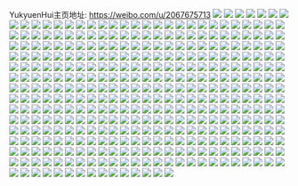 YukyuenHui主页地址: https://weibo.com/u/2067675713 
![](https://wx4.sinaimg.cn/mw2000/7b3e3a41ly1h9e50m1swaj20wi1ycx0q.jpg) 
![](https://wx4.sinaimg.cn/mw2000/7b3e3a41ly1h9b4nw7ch1j21ny2807wi.jpg) 
![](https://wx4.sinaimg.cn/mw2000/7b3e3a41ly1h9b4nxzf99j21nz280u0x.jpg) 
![](https://wx4.sinaimg.cn/mw2000/7b3e3a41ly1h9b4nzv93jj21nz2801ky.jpg) 
![](https://wx4.sinaimg.cn/mw2000/7b3e3a41ly1h1sze8fcugj23402c0hdt.jpg) 
![](https://wx4.sinaimg.cn/mw2000/7b3e3a41ly1h1szea0khpj20u013fn91.jpg) 
![](https://wx4.sinaimg.cn/mw2000/7b3e3a41ly1gzpywyu925j21401e0qd2.jpg) 
![](https://wx4.sinaimg.cn/mw2000/7b3e3a41ly1gydl4um39wj22c0340qv7.jpg) 
![](https://wx4.sinaimg.cn/mw2000/7b3e3a41ly1gydl5fu497j22c03404qq.jpg) 
![](https://wx4.sinaimg.cn/mw2000/7b3e3a41ly1gxixw70wzuj21hn1l8hdt.jpg) 
![](https://wx4.sinaimg.cn/mw2000/7b3e3a41ly1gxixnjit8jj21hn1zk4qq.jpg) 
![](https://wx4.sinaimg.cn/mw2000/7b3e3a41ly1gxixnoxs6hj21hn216x6p.jpg) 
![](https://wx4.sinaimg.cn/mw2000/7b3e3a41ly1gw9cld3toyj21bp1zke81.jpg) 
![](https://wx4.sinaimg.cn/mw2000/002fVKUhly1gv5upk0czgj60wi0zwgza02.jpg) 
![](https://wx4.sinaimg.cn/mw2000/002fVKUhly1gv5upkwn7aj60wh0wz7ic02.jpg) 
![](https://wx4.sinaimg.cn/mw2000/002fVKUhly1gutr9y1aogj62c0340b2b02.jpg) 
![](https://wx4.sinaimg.cn/mw2000/002fVKUhly1gutr611py7j61hn1zkqv502.jpg) 
![](https://wx4.sinaimg.cn/mw2000/002fVKUhly1gutr6tavg6j62c0340qv502.jpg) 
![](https://wx4.sinaimg.cn/mw2000/002fVKUhly1gutr6uk0f5j61h91zkhdq02.jpg) 
![](https://wx4.sinaimg.cn/mw2000/002fVKUhly1gutra177qbj62c03404qr02.jpg) 
![](https://wx4.sinaimg.cn/mw2000/002fVKUhly1gutrcc1cruj61hn20ox6p02.jpg) 
![](https://wx4.sinaimg.cn/mw2000/7b3e3a41ly1gsnratamkpj22c03401l0.jpg) 
![](https://wx4.sinaimg.cn/mw2000/7b3e3a41ly1gsnrav43osj21hn1zku0x.jpg) 
![](https://wx4.sinaimg.cn/mw2000/7b3e3a41ly1gsnrax3pp5j21hn1zkx6p.jpg) 
![](https://wx4.sinaimg.cn/mw2000/7b3e3a41ly1gsnrayu29wj22c0340kjm.jpg) 
![](https://wx4.sinaimg.cn/mw2000/7b3e3a41ly1gpxyu6pmuaj20mi0u0dy1.jpg) 
![](https://wx4.sinaimg.cn/mw2000/7b3e3a41ly1gpxyj4awgfj22c0340npe.jpg) 
![](https://wx4.sinaimg.cn/mw2000/7b3e3a41ly1gpxyj03azyj21hn1zy7wi.jpg) 
![](https://wx4.sinaimg.cn/mw2000/7b3e3a41ly1gpxyj32opjj21hn1zk7wl.jpg) 
![](https://wx4.sinaimg.cn/mw2000/7b3e3a41ly1gpxykhjfaxj20mi0u0e81.jpg) 
![](https://wx4.sinaimg.cn/mw2000/7b3e3a41ly1gpxyj81dfzj22c0340kjm.jpg) 
![](https://wx4.sinaimg.cn/mw2000/7b3e3a41ly1gny9wu34qjj21hn1zkkjp.jpg) 
![](https://wx4.sinaimg.cn/mw2000/7b3e3a41ly1gny9wng5hij21hm1vv1ky.jpg) 
![](https://wx4.sinaimg.cn/mw2000/7b3e3a41ly1gny9wo8zuyj21hn1zk4qp.jpg) 
![](https://wx4.sinaimg.cn/mw2000/7b3e3a41ly1gny9wrfjzoj21hn1vnu10.jpg) 
![](https://wx4.sinaimg.cn/mw2000/7b3e3a41ly1gnya29cwyjj21hn1zk4qt.jpg) 
![](https://wx4.sinaimg.cn/mw2000/7b3e3a41ly1gny9ww9g0bj22c0340e81.jpg) 
![](https://wx4.sinaimg.cn/mw2000/7b3e3a41ly1gny9xhaxc0j21401e047d.jpg) 
![](https://wx4.sinaimg.cn/mw2000/7b3e3a41ly1gny9wpgcbfj22c0340hdt.jpg) 
![](https://wx4.sinaimg.cn/mw2000/7b3e3a41ly1gnya2ijosuj21hn1zknpf.jpg) 
![](https://wx4.sinaimg.cn/mw2000/7b3e3a41ly1gml8lv6vbaj22zh4h04qu.jpg) 
![](https://wx4.sinaimg.cn/mw2000/7b3e3a41ly1gml8lm27njj233k4n4b2c.jpg) 
![](https://wx4.sinaimg.cn/mw2000/7b3e3a41ly1gml8lrylr3j24n433kx6t.jpg) 
![](https://wx4.sinaimg.cn/mw2000/7b3e3a41ly1gml8lpnvb1j247c303npf.jpg) 
![](https://wx4.sinaimg.cn/mw2000/7b3e3a41ly1gml8lj4mn0j23rr2du7wk.jpg) 
![](https://wx4.sinaimg.cn/mw2000/7b3e3a41ly1gml8lnv5qgj233k4n4nph.jpg) 
![](https://wx4.sinaimg.cn/mw2000/7b3e3a41ly1glicojjj1hj20u0140134.jpg) 
![](https://wx4.sinaimg.cn/mw2000/7b3e3a41ly1glbiajx237j21o02you0x.jpg) 
![](https://wx4.sinaimg.cn/mw2000/7b3e3a41ly1gj7vx19s9hj22c03404qp.jpg) 
![](https://wx4.sinaimg.cn/mw2000/7b3e3a41ly1gchzluhj6oj20u011i13q.jpg) 
![](https://wx4.sinaimg.cn/mw2000/7b3e3a41ly1gat3fut2n3j22c03401ky.jpg) 
![](https://wx4.sinaimg.cn/mw2000/7b3e3a41ly1ga5sbnbtttj23402c0u0x.jpg) 
![](https://wx4.sinaimg.cn/mw2000/7b3e3a41gy1g94k9rmf1qj22c0340qv7.jpg) 
![](https://wx4.sinaimg.cn/mw2000/7b3e3a41gy1g94ka1yo55j21hs1zku0z.jpg) 
![](https://wx4.sinaimg.cn/mw2000/7b3e3a41gy1g94k88zhsuj22c0340kjl.jpg) 
![](https://wx4.sinaimg.cn/mw2000/7b3e3a41gy1g94kgnh8g1j20v90v94af.jpg) 
![](https://wx4.sinaimg.cn/mw2000/7b3e3a41gy1g94kcj8ouij22c03407wk.jpg) 
![](https://wx4.sinaimg.cn/mw2000/7b3e3a41gy1g94kawbkxnj22c0340b29.jpg) 
![](https://wx4.sinaimg.cn/mw2000/7b3e3a41gy1g94kbw18ewj22c03407wk.jpg) 
![](https://wx4.sinaimg.cn/mw2000/7b3e3a41gy1g94khswnhej22c03401kz.jpg) 
![](https://wx4.sinaimg.cn/mw2000/7b3e3a41gy1g94kcvbmu0j22c0340b2b.jpg) 
![](https://wx4.sinaimg.cn/mw2000/7b3e3a41gy1g94ki7t0jvj21hs1zkb29.jpg) 
![](https://wx4.sinaimg.cn/mw2000/7b3e3a41gy1g94kb6tggij22c0340e81.jpg) 
![](https://wx4.sinaimg.cn/mw2000/7b3e3a41gy1g8n3bsfq0oj22c03407wl.jpg) 
![](https://wx4.sinaimg.cn/mw2000/7b3e3a41gy1g8n3bxedswj22c0340hdv.jpg) 
![](https://wx4.sinaimg.cn/mw2000/7b3e3a41gy1g8n3c4acaaj22c0340e83.jpg) 
![](https://wx4.sinaimg.cn/mw2000/7b3e3a41gy1g8n3c8r5r8j22c0340npd.jpg) 
![](https://wx4.sinaimg.cn/mw2000/7b3e3a41gy1g8ij5hlon9j23402c0npd.jpg) 
![](https://wx4.sinaimg.cn/mw2000/7b3e3a41gy1g8ij5alvbcj22c0340qv6.jpg) 
![](https://wx4.sinaimg.cn/mw2000/7b3e3a41gy1g8ij5lnaowj23402c0npe.jpg) 
![](https://wx4.sinaimg.cn/mw2000/7b3e3a41gy1g8ij5obzxjj22c02c0u0x.jpg) 
![](https://wx4.sinaimg.cn/mw2000/7b3e3a41gy1g8ij5f9ouoj21hs1zku0y.jpg) 
![](https://wx4.sinaimg.cn/mw2000/7b3e3a41gy1g8ij5pi27jj20qo0k8q4g.jpg) 
![](https://wx4.sinaimg.cn/mw2000/7b3e3a41gy1g8dr7p0ovcj23402c07wh.jpg) 
![](https://wx4.sinaimg.cn/mw2000/7b3e3a41gy1g8drag1wnij21hs1zke83.jpg) 
![](https://wx4.sinaimg.cn/mw2000/7b3e3a41gy1g8dr7mfnppj22fe2c0b29.jpg) 
![](https://wx4.sinaimg.cn/mw2000/7b3e3a41gy1g8dr7gbqlkj21ho1pxqv9.jpg) 
![](https://wx4.sinaimg.cn/mw2000/7b3e3a41gy1g8dr71hudjj21fv1zkhdv.jpg) 
![](https://wx4.sinaimg.cn/mw2000/7b3e3a41gy1g8dr7s3dwfj22c03407s1.jpg) 
![](https://wx4.sinaimg.cn/mw2000/7b3e3a41gy1g8dr9flkolj21zk1hohdy.jpg) 
![](https://wx4.sinaimg.cn/mw2000/7b3e3a41gy1g8dravedjoj23402c0npe.jpg) 
![](https://wx4.sinaimg.cn/mw2000/7b3e3a41ly1g7uokskwcmj22c0340e81.jpg) 
![](https://wx4.sinaimg.cn/mw2000/7b3e3a41ly1g7rjhd8yezj22c0340e5p.jpg) 
![](https://wx4.sinaimg.cn/mw2000/7b3e3a41ly1g7p2yoym60j21ho1zp4qq.jpg) 
![](https://wx4.sinaimg.cn/mw2000/7b3e3a41ly1g7p2yk9548j22c0340kjl.jpg) 
![](https://wx4.sinaimg.cn/mw2000/7b3e3a41ly1g7kojellhmj21ho1zkhdw.jpg) 
![](https://wx4.sinaimg.cn/mw2000/7b3e3a41ly1g7kohp2dlbj21401e0an6.jpg) 
![](https://wx4.sinaimg.cn/mw2000/7b3e3a41ly1g7koi7x1o5j21ho1zkx6s.jpg) 
![](https://wx4.sinaimg.cn/mw2000/7b3e3a41ly1g7koid8d1zj21ho1zku0z.jpg) 
![](https://wx4.sinaimg.cn/mw2000/7b3e3a41ly1g7kohu0kn0j21hs1ts4qr.jpg) 
![](https://wx4.sinaimg.cn/mw2000/7b3e3a41ly1g7koiiolfvj21ho21kqv7.jpg) 
![](https://wx4.sinaimg.cn/mw2000/7b3e3a41ly1g7kojlgreij23402c01ky.jpg) 
![](https://wx4.sinaimg.cn/mw2000/7b3e3a41ly1g7kojhl5g9j21hj1zk4qp.jpg) 
![](https://wx4.sinaimg.cn/mw2000/7b3e3a41ly1g7kojps0axj22c0340hdt.jpg) 
![](https://wx4.sinaimg.cn/mw2000/7b3e3a41ly1g74sdzazdjj21ho1zkqv7.jpg) 
![](https://wx4.sinaimg.cn/mw2000/7b3e3a41ly1g74sf5pbv2j21ho1zkb2c.jpg) 
![](https://wx4.sinaimg.cn/mw2000/7b3e3a41ly1g74sf81ap4j21hn1u4k73.jpg) 
![](https://wx4.sinaimg.cn/mw2000/7b3e3a41ly1g74sd79i2yj21401e0wju.jpg) 
![](https://wx4.sinaimg.cn/mw2000/7b3e3a41ly1g71b8b42ihj20u0140npd.jpg) 
![](https://wx4.sinaimg.cn/mw2000/7b3e3a41ly1g71b5s3q1dj21401e0twz.jpg) 
![](https://wx4.sinaimg.cn/mw2000/7b3e3a41ly1g71b5qd1ehj21he1zku0x.jpg) 
![](https://wx4.sinaimg.cn/mw2000/7b3e3a41ly1g71b70i47hj20v90v9k4x.jpg) 
![](https://wx4.sinaimg.cn/mw2000/7b3e3a41ly1g6yw35ub4fj22c0340hdt.jpg) 
![](https://wx4.sinaimg.cn/mw2000/7b3e3a41ly1g6yw42zw94j22c02c0e82.jpg) 
![](https://wx4.sinaimg.cn/mw2000/7b3e3a41ly1g6yw3tfeu4j21zk1ho7wm.jpg) 
![](https://wx4.sinaimg.cn/mw2000/7b3e3a41ly1g6yw4j3cndj22c0340kjl.jpg) 
![](https://wx4.sinaimg.cn/mw2000/7b3e3a41ly1g6yw49b2v5j22c0340e81.jpg) 
![](https://wx4.sinaimg.cn/mw2000/7b3e3a41ly1g6yw4dmh5cj21zk1ez1kx.jpg) 
![](https://wx4.sinaimg.cn/mw2000/7b3e3a41ly1g68lt0zsfxj21cc1tenpf.jpg) 
![](https://wx4.sinaimg.cn/mw2000/7b3e3a41ly1g66yo8euwvj21cc1sm7s0.jpg) 
![](https://wx4.sinaimg.cn/mw2000/7b3e3a41ly1g66yo3grdmj22c03401kx.jpg) 
![](https://wx4.sinaimg.cn/mw2000/7b3e3a41ly1g66yoainouj21401dz15j.jpg) 
![](https://wx4.sinaimg.cn/mw2000/7b3e3a41ly1g5m2m7x7tnj22c03404qp.jpg) 
![](https://wx4.sinaimg.cn/mw2000/7b3e3a41ly1g5m2me16roj22c0340npd.jpg) 
![](https://wx4.sinaimg.cn/mw2000/7b3e3a41ly1g54s8eo6ifj22c0340b29.jpg) 
![](https://wx4.sinaimg.cn/mw2000/7b3e3a41ly1g54s7totvgj21401dye5j.jpg) 
![](https://wx4.sinaimg.cn/mw2000/7b3e3a41ly1g54s85axb1j21cc1sge84.jpg) 
![](https://wx4.sinaimg.cn/mw2000/7b3e3a41ly1g54s89hrotj21cc1oeb29.jpg) 
![](https://wx4.sinaimg.cn/mw2000/7b3e3a41ly1g54s8kxg4fj22c02hehdt.jpg) 
![](https://wx4.sinaimg.cn/mw2000/7b3e3a41ly1g54s99dazaj21cc1cce81.jpg) 
![](https://wx4.sinaimg.cn/mw2000/7b3e3a41ly1g4mpoggyauj229k340kjm.jpg) 
![](https://wx4.sinaimg.cn/mw2000/7b3e3a41ly1g4mpoptiwgj23402bxkjn.jpg) 
![](https://wx4.sinaimg.cn/mw2000/7b3e3a41ly1g4mpotjs7ej21uo11c7wh.jpg) 
![](https://wx4.sinaimg.cn/mw2000/7b3e3a41ly1g4mppmd6gsj21401e0qmr.jpg) 
![](https://wx4.sinaimg.cn/mw2000/7b3e3a41ly1g4mpo95k0qj22c0340u0y.jpg) 
![](https://wx4.sinaimg.cn/mw2000/7b3e3a41ly1g4mppbcg6ij22bg2wb4qq.jpg) 
![](https://wx4.sinaimg.cn/mw2000/7b3e3a41ly1g4mppj5bxkj22c02x07wj.jpg) 
![](https://wx4.sinaimg.cn/mw2000/7b3e3a41ly1g4mpp48i6gj22c0340e82.jpg) 
![](https://wx4.sinaimg.cn/mw2000/7b3e3a41ly1g4mpre8bopj21cc1sgb2b.jpg) 
![](https://wx4.sinaimg.cn/mw2000/7b3e3a41ly1g3gsgxnxemj22c03407wj.jpg) 
![](https://wx4.sinaimg.cn/mw2000/7b3e3a41ly1g3gsdnwlt0j22c03401l0.jpg) 
![](https://wx4.sinaimg.cn/mw2000/7b3e3a41ly1g3gsdblos8j22ax340u0y.jpg) 
![](https://wx4.sinaimg.cn/mw2000/7b3e3a41ly1g3gsdyqc6tj229h340e82.jpg) 
![](https://wx4.sinaimg.cn/mw2000/7b3e3a41ly1g3gsdqivhoj21401e0k5n.jpg) 
![](https://wx4.sinaimg.cn/mw2000/7b3e3a41ly1g3gsdp75oxj20u0140dl1.jpg) 
![](https://wx4.sinaimg.cn/mw2000/7b3e3a41ly1g3gsdv9z22j22c0340kjn.jpg) 
![](https://wx4.sinaimg.cn/mw2000/7b3e3a41ly1g3gse4ttbej20ku336qfi.jpg) 
![](https://wx4.sinaimg.cn/mw2000/7b3e3a41ly1g3gse3eg5aj22c03401kz.jpg) 
![](https://wx4.sinaimg.cn/mw2000/7b3e3a41ly1g328jvzaaoj22c0340hdt.jpg) 
![](https://wx4.sinaimg.cn/mw2000/7b3e3a41ly1g2qopq8dfxj22c0340npd.jpg) 
![](https://wx4.sinaimg.cn/mw2000/7b3e3a41ly1g2mk3ec3qbj20u011d417.jpg) 
![](https://wx4.sinaimg.cn/mw2000/7b3e3a41ly1g2mk3jrac9j20u011h4dd.jpg) 
![](https://wx4.sinaimg.cn/mw2000/7b3e3a41ly1g2mk3d2xvvj21cg1sgb2b.jpg) 
![](https://wx4.sinaimg.cn/mw2000/7b3e3a41ly1g2mk3hu7p8j21cc1oe1kx.jpg) 
![](https://wx4.sinaimg.cn/mw2000/7b3e3a41ly1g2mk3oop3yj22c0340qv5.jpg) 
![](https://wx4.sinaimg.cn/mw2000/7b3e3a41ly1g2mk4ev367j22c02x07wi.jpg) 
![](https://wx4.sinaimg.cn/mw2000/7b3e3a41ly1g243fhmclkj22c03407wv.jpg) 
![](https://wx4.sinaimg.cn/mw2000/7b3e3a41ly1g243er71rzj22c0340hdu.jpg) 
![](https://wx4.sinaimg.cn/mw2000/7b3e3a41ly1g243eb2okxj22c02c07wq.jpg) 
![](https://wx4.sinaimg.cn/mw2000/7b3e3a41ly1g243fsqt70j21cc1sgx6r.jpg) 
![](https://wx4.sinaimg.cn/mw2000/7b3e3a41ly1g243g52cnej21cc1kthdx.jpg) 
![](https://wx4.sinaimg.cn/mw2000/7b3e3a41ly1g243ekvkwzj21cg1sg1l0.jpg) 
![](https://wx4.sinaimg.cn/mw2000/7b3e3a41ly1g1711a5bocj22c0340e81.jpg) 
![](https://wx4.sinaimg.cn/mw2000/7b3e3a41ly1g1710vumplj22c0340b29.jpg) 
![](https://wx4.sinaimg.cn/mw2000/7b3e3a41ly1g15szysvi1j21cc1sgb2a.jpg) 
![](https://wx4.sinaimg.cn/mw2000/7b3e3a41ly1g15szskq20j20sg122e2t.jpg) 
![](https://wx4.sinaimg.cn/mw2000/7b3e3a41ly1g132qe4dodj22c03401c5.jpg) 
![](https://wx4.sinaimg.cn/mw2000/7b3e3a41ly1g0qwuwerd2j21cc1sgx6r.jpg) 
![](https://wx4.sinaimg.cn/mw2000/7b3e3a41ly1g0qwuxycnhj22c0340wsy.jpg) 
![](https://wx4.sinaimg.cn/mw2000/7b3e3a41ly1g0qwv1mit6j21cc1sghdw.jpg) 
![](https://wx4.sinaimg.cn/mw2000/7b3e3a41ly1g0qwv2ptbhj20u0100kaf.jpg) 
![](https://wx4.sinaimg.cn/mw2000/7b3e3a41ly1g0qwust6s3j20u0102qap.jpg) 
![](https://wx4.sinaimg.cn/mw2000/7b3e3a41ly1g0qwv7cyzvj21cc1j7nln.jpg) 
![](https://wx4.sinaimg.cn/mw2000/7b3e3a41ly1g0qwv8ik50j22c0340x4h.jpg) 
![](https://wx4.sinaimg.cn/mw2000/7b3e3a41ly1g0qwy6u582j21cc1sge84.jpg) 
![](https://wx4.sinaimg.cn/mw2000/7b3e3a41ly1g0qwvhgsklj22c0340ka5.jpg) 
![](https://wx4.sinaimg.cn/mw2000/7b3e3a41ly1g0n1xga81yj22c0340x6p.jpg) 
![](https://wx4.sinaimg.cn/mw2000/7b3e3a41ly1g0n1xtatg8j22c02x01ky.jpg) 
![](https://wx4.sinaimg.cn/mw2000/7b3e3a41ly1g0n1xdk9rxj22c03404qp.jpg) 
![](https://wx4.sinaimg.cn/mw2000/7b3e3a41ly1g0n1xitzaxj21cc1sgkjm.jpg) 
![](https://wx4.sinaimg.cn/mw2000/7b3e3a41ly1g0c7ut37mrj21cc1sg1l1.jpg) 
![](https://wx4.sinaimg.cn/mw2000/7b3e3a41ly1fzsheiq3a1j23402c04qr.jpg) 
![](https://wx4.sinaimg.cn/mw2000/7b3e3a41gy1fzsb8ro0ekj21hv1hv7ji.jpg) 
![](https://wx4.sinaimg.cn/mw2000/7b3e3a41gy1fzsb8uj5cej21sg1sg4br.jpg) 
![](https://wx4.sinaimg.cn/mw2000/7b3e3a41ly1fzodpminyjj20u00wyn4l.jpg) 
![](https://wx4.sinaimg.cn/mw2000/7b3e3a41ly1fzodq9t4yhj21cc1sg4qt.jpg) 
![](https://wx4.sinaimg.cn/mw2000/7b3e3a41ly1fzodse48hyj21cc1si4qs.jpg) 
![](https://wx4.sinaimg.cn/mw2000/7b3e3a41ly1fzodstwehaj22c03407wj.jpg) 
![](https://wx4.sinaimg.cn/mw2000/7b3e3a41ly1fzodsvtdlcj21cc1ofhdu.jpg) 
![](https://wx4.sinaimg.cn/mw2000/7b3e3a41ly1fzmlg088h3j21cf1sg4qp.jpg) 
![](https://wx4.sinaimg.cn/mw2000/7b3e3a41ly1fzmlfynvv5j21cf1sgx6r.jpg) 
![](https://wx4.sinaimg.cn/mw2000/7b3e3a41ly1fzk0og16crj20zk1bfqv5.jpg) 
![](https://wx4.sinaimg.cn/mw2000/7b3e3a41ly1fzk0o9svwfj20zk1bfqv5.jpg) 
![](https://wx4.sinaimg.cn/mw2000/7b3e3a41ly1fylfhvadt2j21cc1sgnpg.jpg) 
![](https://wx4.sinaimg.cn/mw2000/7b3e3a41ly1fylfhdc425j22c03401ky.jpg) 
![](https://wx4.sinaimg.cn/mw2000/7b3e3a41ly1fylfhgruprj21cc1sokjo.jpg) 
![](https://wx4.sinaimg.cn/mw2000/7b3e3a41ly1fylfhlkgsij22c03407wi.jpg) 
![](https://wx4.sinaimg.cn/mw2000/7b3e3a41ly1fylfhazzynj21cc1t2b2c.jpg) 
![](https://wx4.sinaimg.cn/mw2000/7b3e3a41ly1fylfhnrzyqj20yi0yfu0x.jpg) 
![](https://wx4.sinaimg.cn/mw2000/7b3e3a41gy1fyh0ax8wjtj22c0340kjo.jpg) 
![](https://wx4.sinaimg.cn/mw2000/7b3e3a41gy1fyh0b3mzdlj22c0340kjm.jpg) 
![](https://wx4.sinaimg.cn/mw2000/7b3e3a41gy1fyh0bck9ugj22c0340e83.jpg) 
![](https://wx4.sinaimg.cn/mw2000/7b3e3a41gy1fyh0a2b15yj22c03404qs.jpg) 
![](https://wx4.sinaimg.cn/mw2000/7b3e3a41gy1fygux4uqphj20yi0yeu0x.jpg) 
![](https://wx4.sinaimg.cn/mw2000/7b3e3a41gy1fygux8yoahj20yi0y9b29.jpg) 
![](https://wx4.sinaimg.cn/mw2000/7b3e3a41gy1fyguxah6m0j22c0340e81.jpg) 
![](https://wx4.sinaimg.cn/mw2000/7b3e3a41gy1fygux820tnj21cc1sghdx.jpg) 
![](https://wx4.sinaimg.cn/mw2000/7b3e3a41gy1fyd2csx6n7j21cc1oeqoh.jpg) 
![](https://wx4.sinaimg.cn/mw2000/7b3e3a41gy1fyd2dgxgkaj21cc1of7n2.jpg) 
![](https://wx4.sinaimg.cn/mw2000/7b3e3a41gy1fyccr6xwbjj22c0340qvf.jpg) 
![](https://wx4.sinaimg.cn/mw2000/7b3e3a41ly1fy7qh9wcjqj21o027vhdu.jpg) 
![](https://wx4.sinaimg.cn/mw2000/7b3e3a41ly1fy11lvzkbhj21cc1sgu0z.jpg) 
![](https://wx4.sinaimg.cn/mw2000/7b3e3a41ly1fy11mbxlttj21cc1oe7wh.jpg) 
![](https://wx4.sinaimg.cn/mw2000/7b3e3a41ly1fy11lz8ybvj21cc1sgu0z.jpg) 
![](https://wx4.sinaimg.cn/mw2000/7b3e3a41ly1fy11m28u8hj22c03401kz.jpg) 
![](https://wx4.sinaimg.cn/mw2000/7b3e3a41ly1fy11ug5ysbj21sg1cc4qs.jpg) 
![](https://wx4.sinaimg.cn/mw2000/7b3e3a41ly1fy11m7ycp2j21cc1sgu10.jpg) 
![](https://wx4.sinaimg.cn/mw2000/7b3e3a41ly1fy11wjoxjrj21cc1sgu10.jpg) 
![](https://wx4.sinaimg.cn/mw2000/7b3e3a41ly1fy11z9i3eqj22c03407wh.jpg) 
![](https://wx4.sinaimg.cn/mw2000/7b3e3a41ly1fy11px26zfj22c03401ky.jpg) 
![](https://wx4.sinaimg.cn/mw2000/7b3e3a41ly1fxume8r8eoj23402c0qv6.jpg) 
![](https://wx4.sinaimg.cn/mw2000/7b3e3a41ly1fxume4ks3oj22a52x47wp.jpg) 
![](https://wx4.sinaimg.cn/mw2000/7b3e3a41ly1fxumeaqrc9j20u00wttg7.jpg) 
![](https://wx4.sinaimg.cn/mw2000/7b3e3a41ly1fxumdueo1yj21cc1shu0z.jpg) 
![](https://wx4.sinaimg.cn/mw2000/7b3e3a41ly1fxumdykipcj21cc1t1qv7.jpg) 
![](https://wx4.sinaimg.cn/mw2000/7b3e3a41ly1fxumeceg6qj20u00wuwli.jpg) 
![](https://wx4.sinaimg.cn/mw2000/7b3e3a41ly1fxlfgna1r3j22c02c0hdt.jpg) 
![](https://wx4.sinaimg.cn/mw2000/7b3e3a41ly1fxlfgi6x9vj216o1kw1kz.jpg) 
![](https://wx4.sinaimg.cn/mw2000/7b3e3a41ly1fxlfgk0zdcj20u011iwp3.jpg) 
![](https://wx4.sinaimg.cn/mw2000/7b3e3a41ly1fxlfgr25rvj22c0340e81.jpg) 
![](https://wx4.sinaimg.cn/mw2000/7b3e3a41ly1fxk4jm180tj20yi0yae81.jpg) 
![](https://wx4.sinaimg.cn/mw2000/7b3e3a41ly1fxk4jx4oqfj21cc1jlnpf.jpg) 
![](https://wx4.sinaimg.cn/mw2000/7b3e3a41ly1fxk4jpatp7j20yi0yce81.jpg) 
![](https://wx4.sinaimg.cn/mw2000/7b3e3a41ly1fxk4jst3z9j20yi0yi4qp.jpg) 
![](https://wx4.sinaimg.cn/mw2000/7b3e3a41ly1fxfg2tv92sj21cc1sgu0z.jpg) 
![](https://wx4.sinaimg.cn/mw2000/7b3e3a41ly1fxfg334kzrj21sg1ccnph.jpg) 
![](https://wx4.sinaimg.cn/mw2000/7b3e3a41ly1fxfg39utx8j22c0340qv7.jpg) 
![](https://wx4.sinaimg.cn/mw2000/7b3e3a41ly1fxfg2n3twmj21o0280hdt.jpg) 
![](https://wx4.sinaimg.cn/mw2000/7b3e3a41gy1fxe29c55ybj21cc1nanpf.jpg) 
![](https://wx4.sinaimg.cn/mw2000/7b3e3a41ly1fx30jsbquzj21cf1sgu0y.jpg) 
![](https://wx4.sinaimg.cn/mw2000/7b3e3a41ly1fwcnvyz4xlj22c0340hdw.jpg) 
![](https://wx4.sinaimg.cn/mw2000/7b3e3a41ly1fw7q0w9tlgj22c0340x6r.jpg) 
![](https://wx4.sinaimg.cn/mw2000/7b3e3a41ly1fvny9ue8mlj21sg171kjo.jpg) 
![](https://wx4.sinaimg.cn/mw2000/7b3e3a41ly1fvnya3zzesj21711sghdw.jpg) 
![](https://wx4.sinaimg.cn/mw2000/7b3e3a41ly1fvnyad1t6sj21711sghdw.jpg) 
![](https://wx4.sinaimg.cn/mw2000/7b3e3a41ly1fvny9zbvj6j21sg171kjo.jpg) 
![](https://wx4.sinaimg.cn/mw2000/7b3e3a41ly1fvnya8fnbaj22ao2xdnpe.jpg) 
![](https://wx4.sinaimg.cn/mw2000/7b3e3a41ly1fvny9ppc1jj21sg171npf.jpg) 
![](https://wx4.sinaimg.cn/mw2000/7b3e3a41ly1fvj9cszd85j21sg1sgau8.jpg) 
![](https://wx4.sinaimg.cn/mw2000/7b3e3a41ly1fvj9dl50vsj21cc1ipkjm.jpg) 
![](https://wx4.sinaimg.cn/mw2000/7b3e3a41ly1fvj9cmiruvj21sg1cc7wk.jpg) 
![](https://wx4.sinaimg.cn/mw2000/7b3e3a41ly1fvj9d02iksj21sg1sg7t7.jpg) 
![](https://wx4.sinaimg.cn/mw2000/7b3e3a41ly1fv88pfhialj20u011igsd.jpg) 
![](https://wx4.sinaimg.cn/mw2000/7b3e3a41ly1fv88pha0dej20u011in4x.jpg) 
![](https://wx4.sinaimg.cn/mw2000/7b3e3a41ly1fv88prebqnj22c0340kjo.jpg) 
![](https://wx4.sinaimg.cn/mw2000/7b3e3a41ly1fv88pd6ol0j22c0340b24.jpg) 
![](https://wx4.sinaimg.cn/mw2000/7b3e3a41ly1fup8udfpdoj22c02c0e81.jpg) 
![](https://wx4.sinaimg.cn/mw2000/7b3e3a41ly1fup8uorq12j21cc1np1kx.jpg) 
![](https://wx4.sinaimg.cn/mw2000/7b3e3a41ly1fup8ugpccgj21cf1sgtvi.jpg) 
![](https://wx4.sinaimg.cn/mw2000/7b3e3a41ly1fup8uku2wmj22c03407tg.jpg) 
![](https://wx4.sinaimg.cn/mw2000/7b3e3a41ly1fudx1avwakj20u011hwps.jpg) 
![](https://wx4.sinaimg.cn/mw2000/7b3e3a41ly1fudx1keit1j21cc1sghdw.jpg) 
![](https://wx4.sinaimg.cn/mw2000/7b3e3a41ly1fudx1noxh1j20u011h4dq.jpg) 
![](https://wx4.sinaimg.cn/mw2000/7b3e3a41ly1fudx2ejbbej21cc1sg1kx.jpg) 
![](https://wx4.sinaimg.cn/mw2000/7b3e3a41ly1fudx1s6nf7j20yi0yf7wh.jpg) 
![](https://wx4.sinaimg.cn/mw2000/7b3e3a41ly1fudx1zfc2lj21cc1sg7wj.jpg) 
![](https://wx4.sinaimg.cn/mw2000/7b3e3a41ly1fudx21usbfj20u011htk3.jpg) 
![](https://wx4.sinaimg.cn/mw2000/7b3e3a41ly1fudx18drtuj21cc1sgx6q.jpg) 
![](https://wx4.sinaimg.cn/mw2000/7b3e3a41ly1fudx2a4d13j21cc1sge83.jpg) 
![](https://wx4.sinaimg.cn/mw2000/7b3e3a41gy1fu05uifettj21cf1kqtrp.jpg) 
![](https://wx4.sinaimg.cn/mw2000/7b3e3a41gy1ftysq1otldj20u00vse0s.jpg) 
![](https://wx4.sinaimg.cn/mw2000/7b3e3a41gy1ftysq5ptz7j21cc1sgdsz.jpg) 
![](https://wx4.sinaimg.cn/mw2000/7b3e3a41gy1ftyt0z0djkj20yi1a0hdt.jpg) 
![](https://wx4.sinaimg.cn/mw2000/7b3e3a41gy1ftysq8frqhj20u00w1azi.jpg) 
![](https://wx4.sinaimg.cn/mw2000/7b3e3a41gy1fts2wzcg42j20u011idwf.jpg) 
![](https://wx4.sinaimg.cn/mw2000/7b3e3a41gy1fts2wuauyfj20u011ik7m.jpg) 
![](https://wx4.sinaimg.cn/mw2000/7b3e3a41gy1fts2x70vkjj21cc1sghdw.jpg) 
![](https://wx4.sinaimg.cn/mw2000/7b3e3a41gy1ftd1iqkf4kj20u011h18r.jpg) 
![](https://wx4.sinaimg.cn/mw2000/7b3e3a41gy1ftd1im7aa5j22c02wzkjm.jpg) 
![](https://wx4.sinaimg.cn/mw2000/7b3e3a41gy1ftd1jmokxsj21cc1sgx6q.jpg) 
![](https://wx4.sinaimg.cn/mw2000/7b3e3a41gy1ftd1iv7nb5j20u011h495.jpg) 
![](https://wx4.sinaimg.cn/mw2000/7b3e3a41gy1ftd1k3xa36j21cc1nvu0y.jpg) 
![](https://wx4.sinaimg.cn/mw2000/7b3e3a41gy1ftd1j5sx2lj20u011iqhx.jpg) 
![](https://wx4.sinaimg.cn/mw2000/7b3e3a41ly1ft7fkawlixj20yi1a0u0x.jpg) 
![](https://wx4.sinaimg.cn/mw2000/7b3e3a41ly1ft7fkiarbfj22c0340npd.jpg) 
![](https://wx4.sinaimg.cn/mw2000/7b3e3a41ly1ft2qckv0fdj21cc1oehdu.jpg) 
![](https://wx4.sinaimg.cn/mw2000/7b3e3a41ly1ft2qcgfytqj20u00vpth4.jpg) 
![](https://wx4.sinaimg.cn/mw2000/7b3e3a41ly1ft2qbzxv6tj21cc1sgqv6.jpg) 
![](https://wx4.sinaimg.cn/mw2000/7b3e3a41ly1ft2qclwuqyj20u00w1102.jpg) 
![](https://wx4.sinaimg.cn/mw2000/7b3e3a41gy1ft2r73xsblj21cc1sgnpe.jpg) 
![](https://wx4.sinaimg.cn/mw2000/7b3e3a41ly1ft2ql1sblxj21cc1tv1kz.jpg) 
![](https://wx4.sinaimg.cn/mw2000/7b3e3a41ly1ft2qc8b89lj21cc1sgu0y.jpg) 
![](https://wx4.sinaimg.cn/mw2000/7b3e3a41gy1ft2r7fmywaj21cc1sgkjp.jpg) 
![](https://wx4.sinaimg.cn/mw2000/7b3e3a41ly1ft2re8x16pj21cc1sgx6q.jpg) 
![](https://wx4.sinaimg.cn/mw2000/7b3e3a41gy1ft25pp6fd7j23402c0hdv.jpg) 
![](https://wx4.sinaimg.cn/mw2000/7b3e3a41gy1ft25pv027bj21nm1cc1kz.jpg) 
![](https://wx4.sinaimg.cn/mw2000/7b3e3a41gy1ft25qltu8yj21cc1sg7wk.jpg) 
![](https://wx4.sinaimg.cn/mw2000/7b3e3a41gy1ft25pxh6yuj21cc1of4o0.jpg) 
![](https://wx4.sinaimg.cn/mw2000/7b3e3a41gy1ft260wnfbnj23402c0ki7.jpg) 
![](https://wx4.sinaimg.cn/mw2000/7b3e3a41gy1ft25rf1htzj21cc1sgnpe.jpg) 
![](https://wx4.sinaimg.cn/mw2000/7b3e3a41gy1fszcosrislj21cc1cc4n7.jpg) 
![](https://wx4.sinaimg.cn/mw2000/7b3e3a41gy1fszcuugzoxj21cc1cckjm.jpg) 
![](https://wx4.sinaimg.cn/mw2000/7b3e3a41gy1fsy0jk8akgj22c02c0npe.jpg) 
![](https://wx4.sinaimg.cn/mw2000/7b3e3a41gy1fsy0j9daquj21cc1ofkjm.jpg) 
![](https://wx4.sinaimg.cn/mw2000/7b3e3a41gy1fsy0jopogpj22c02c07wk.jpg) 
![](https://wx4.sinaimg.cn/mw2000/7b3e3a41gy1fsy1dmlvp3j21cc1sg7wh.jpg) 
![](https://wx4.sinaimg.cn/mw2000/7b3e3a41gy1fsy1axxlfej22c02c0x6q.jpg) 
![](https://wx4.sinaimg.cn/mw2000/7b3e3a41gy1fsy0lye5awj21cc1sgx6q.jpg) 
![](https://wx4.sinaimg.cn/mw2000/7b3e3a41gy1fsy0kccppgj22c02c0kjs.jpg) 
![](https://wx4.sinaimg.cn/mw2000/7b3e3a41gy1fsy19bxk2bj21sg1sge83.jpg) 
![](https://wx4.sinaimg.cn/mw2000/7b3e3a41gy1fsy1cpmojvj22c0340kjp.jpg) 
![](https://wx4.sinaimg.cn/mw2000/7b3e3a41gy1fst6bg1wnfj22c028fqv6.jpg) 
![](https://wx4.sinaimg.cn/mw2000/7b3e3a41ly1fst6egcvv1j21cc1sgkjm.jpg) 
![](https://wx4.sinaimg.cn/mw2000/7b3e3a41gy1fs5yw29ey3j20yi1861kz.jpg) 
![](https://wx4.sinaimg.cn/mw2000/7b3e3a41gy1fs5yvj463qj22c0340b2c.jpg) 
![](https://wx4.sinaimg.cn/mw2000/7b3e3a41gy1fs47ji7qhyj21cc1ccqv6.jpg) 
![](https://wx4.sinaimg.cn/mw2000/7b3e3a41gy1fs47mkyv1vj22c0340qv7.jpg) 
![](https://wx4.sinaimg.cn/mw2000/7b3e3a41gy1fs485izjivj22c02c0npk.jpg) 
![](https://wx4.sinaimg.cn/mw2000/7b3e3a41gy1fs485m22xuj20qo0qon5y.jpg) 
![](https://wx4.sinaimg.cn/mw2000/7b3e3a41gy1fs4863s9b4j21cf1sgnpg.jpg) 
![](https://wx4.sinaimg.cn/mw2000/7b3e3a41gy1fs485vbxajj22c0340qv9.jpg) 
![](https://wx4.sinaimg.cn/mw2000/7b3e3a41gy1fs4855oh03j22c03401l1.jpg) 
![](https://wx4.sinaimg.cn/mw2000/7b3e3a41gy1fs488sot2gj22c0340x6q.jpg) 
![](https://wx4.sinaimg.cn/mw2000/7b3e3a41gy1fs48d8laddj21cc1sg4qu.jpg) 
![](https://wx4.sinaimg.cn/mw2000/7b3e3a41gy1frvukccutvj20qo0qowpc.jpg) 
![](https://wx4.sinaimg.cn/mw2000/7b3e3a41gy1fruk53thv2j21cf1sge82.jpg) 
![](https://wx4.sinaimg.cn/mw2000/7b3e3a41gy1frnrmboeqkj21cc1sg7wj.jpg) 
![](https://wx4.sinaimg.cn/mw2000/7b3e3a41gy1frnrm1eey2j21cc1sg1kz.jpg) 
![](https://wx4.sinaimg.cn/mw2000/7b3e3a41gy1frnrmj2p4bj21cc1sg7wi.jpg) 
![](https://wx4.sinaimg.cn/mw2000/7b3e3a41gy1frnrlsucynj21cc1o41ky.jpg) 
![](https://wx4.sinaimg.cn/mw2000/7b3e3a41ly1frjedf7v55j20yi0yiq9q.jpg) 
![](https://wx4.sinaimg.cn/mw2000/7b3e3a41ly1frjedbu6sgj20yi0ybqak.jpg) 
![](https://wx4.sinaimg.cn/mw2000/7b3e3a41ly1frfo0w5tg5j20yi0yix0z.jpg) 
![](https://wx4.sinaimg.cn/mw2000/7b3e3a41ly1frfo12zmn4j20yi0yi1kx.jpg) 
![](https://wx4.sinaimg.cn/mw2000/7b3e3a41ly1fr3wmfhu5pj21hc140x6p.jpg) 
![](https://wx4.sinaimg.cn/mw2000/7b3e3a41ly1fqkiwq9fscj21bk1bku0z.jpg) 
![](https://wx4.sinaimg.cn/mw2000/7b3e3a41ly1fqkj0sijk2j23402c07wl.jpg) 
![](https://wx4.sinaimg.cn/mw2000/7b3e3a41ly1fqkj83wyfdj21sg1btnpf.jpg) 
![](https://wx4.sinaimg.cn/mw2000/7b3e3a41ly1fqkixfuw8aj20u00u0x6p.jpg) 
![](https://wx4.sinaimg.cn/mw2000/7b3e3a41ly1fqkklio6tpj23402c0u11.jpg) 
![](https://wx4.sinaimg.cn/mw2000/7b3e3a41ly1fqkj08yvq9j22c02c0u13.jpg) 
![](https://wx4.sinaimg.cn/mw2000/7b3e3a41ly1fqju8yqw1zj20u00u07gi.jpg) 
![](https://wx4.sinaimg.cn/mw2000/7b3e3a41ly1fqju9bgm48j23402c07wl.jpg) 
![](https://wx4.sinaimg.cn/mw2000/7b3e3a41ly1fqju8w7yzjj21cc1oeh87.jpg) 
![](https://wx4.sinaimg.cn/mw2000/7b3e3a41ly1fqju9iz1suj22c03404qr.jpg) 
![](https://wx4.sinaimg.cn/mw2000/7b3e3a41gy1fqb9os2k5gj20u00zak3s.jpg) 
![](https://wx4.sinaimg.cn/mw2000/7b3e3a41gy1fqb9ow1dhvj20u00zagvc.jpg) 
![](https://wx4.sinaimg.cn/mw2000/7b3e3a41gy1fq9y1viog3j21cc1cchdu.jpg) 
![](https://wx4.sinaimg.cn/mw2000/7b3e3a41gy1fq7nhbxmy1j20u00miqb1.jpg) 
![](https://wx4.sinaimg.cn/mw2000/7b3e3a41gy1fq7ngnizvxj20xc0p0480.jpg) 
![](https://wx4.sinaimg.cn/mw2000/7b3e3a41gy1fq7nh921saj20u00miaj7.jpg) 
![](https://wx4.sinaimg.cn/mw2000/7b3e3a41gy1fq7nh5l5zhj23402c0qv6.jpg) 
![](https://wx4.sinaimg.cn/mw2000/7b3e3a41gy1fq7ngrvrntj20u00v7n7q.jpg) 
![](https://wx4.sinaimg.cn/mw2000/7b3e3a41gy1fq7nvacvzwj21401bjx6p.jpg) 
![](https://wx4.sinaimg.cn/mw2000/7b3e3a41gy1fq7ni01ytrj20u011i16n.jpg) 
![](https://wx4.sinaimg.cn/mw2000/7b3e3a41gy1fq7nizsfy4j21cc1sg4qt.jpg) 
![](https://wx4.sinaimg.cn/mw2000/7b3e3a41gy1fq7ni8p0ycj23402c0hdt.jpg) 
![](https://wx4.sinaimg.cn/mw2000/7b3e3a41gy1fq6it57hotj21sg1cce84.jpg) 
![](https://wx4.sinaimg.cn/mw2000/7b3e3a41gy1fq6itncw5jj22c0340u0z.jpg) 
![](https://wx4.sinaimg.cn/mw2000/7b3e3a41gy1fq6it0a38gj21sg1cc7wk.jpg) 
![](https://wx4.sinaimg.cn/mw2000/7b3e3a41gy1fq6itiw7ghj21sg1ccnpf.jpg) 
![](https://wx4.sinaimg.cn/mw2000/7b3e3a41gy1fq6its84ufj22c03401kz.jpg) 
![](https://wx4.sinaimg.cn/mw2000/7b3e3a41gy1fq6itehvhmj21sg1cc7wk.jpg) 
![](https://wx4.sinaimg.cn/mw2000/7b3e3a41gy1fq4p456hnrj23402c0b29.jpg) 
![](https://wx4.sinaimg.cn/mw2000/7b3e3a41gy1fq4p411tyaj23402c0qv7.jpg) 
![](https://wx4.sinaimg.cn/mw2000/7b3e3a41gy1fq4p49fdbnj22c02c0wxn.jpg) 
![](https://wx4.sinaimg.cn/mw2000/7b3e3a41gy1fq4p4cmlflj20u011hk1v.jpg) 
![](https://wx4.sinaimg.cn/mw2000/7b3e3a41gy1fq4p4gov47j20u011h12p.jpg) 
![](https://wx4.sinaimg.cn/mw2000/7b3e3a41gy1fq4p4etueoj20u011hgw9.jpg) 
![](https://wx4.sinaimg.cn/mw2000/7b3e3a41gy1fpmihusjwtj22c0340x6s.jpg) 
![](https://wx4.sinaimg.cn/mw2000/7b3e3a41gy1fpfy5a1099j21f31w0x1w.jpg) 
![](https://wx4.sinaimg.cn/mw2000/7b3e3a41gy1fpfy80gyeij21f31w07wk.jpg) 
![](https://wx4.sinaimg.cn/mw2000/7b3e3a41gy1fpfy5jk0mrj21f31w0b2c.jpg) 
![](https://wx4.sinaimg.cn/mw2000/7b3e3a41gy1fpfylb5e40j21f31w0e84.jpg) 
![](https://wx4.sinaimg.cn/mw2000/7b3e3a41gy1fpfyax857dj21f01rqb29.jpg) 
![](https://wx4.sinaimg.cn/mw2000/7b3e3a41gy1fpfynig6krj21f31w0e84.jpg) 
![](https://wx4.sinaimg.cn/mw2000/7b3e3a41gy1fp1is3z5xij21f01f04iq.jpg) 
![](https://wx4.sinaimg.cn/mw2000/7b3e3a41gy1fp1isjcqp6j22c0340aiw.jpg) 
![](https://wx4.sinaimg.cn/mw2000/7b3e3a41gy1fp1isf31f5j22c02c0u0x.jpg) 
![](https://wx4.sinaimg.cn/mw2000/7b3e3a41gy1fp1itaioebj20u00u0ket.jpg) 
![](https://wx4.sinaimg.cn/mw2000/7b3e3a41gy1fp1ite06y2j21dg1f1tlw.jpg) 
![](https://wx4.sinaimg.cn/mw2000/7b3e3a41gy1fp1it3yjrej22c0340x6p.jpg) 

